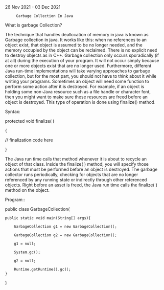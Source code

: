  26 Nov 2021 - 03 Dec 2021     



         Garbage Collection In Java


What is garbage Collection?


 The technique that handles deallocation of memory in java is known as Garbage collection in java. It works like this: when no references to an object exist, that object is assumed to be no longer needed, and the memory occupied by the object can be reclaimed.
  There is no explicit need to destroy objects as in C++. Garbage collection only occurs sporadically (if at all) during the execution of your program. It will not occur simply because one or more objects exist that are no longer used. Furthermore,  different Java run-time implementations will take varying approaches to garbage collection, but for the most part, you should not have to think about it while writing your programs. Sometimes an object will need some function to perform some action after it is destroyed. For example, if an object is holding some non-Java resource such as a file handle or character font, then you might want to make sure these resources are freed before an object is destroyed. This type of operation is done using finalize() method.

 Syntax:
 
 
protected void finalize( ) 

{ 

// finalization code here 

} 

  The Java run time calls that method whenever it is about to recycle an object of that class. Inside the finalize( ) method, you will specify those actions that must be performed before an object is destroyed. The garbage collector runs periodically, checking for objects that are no longer referenced by any running state or indirectly through other referenced objects. Right before an asset is freed, the Java run time calls the finalize( ) method on the object.
  
Program::

public class GarbageCollection{

    public static void main(String[] args){
    
        GarbageCollection g1 = new GarbageCollection();
        
        GarbageCollection g2 = new GarbageCollection();

        g1 = null;
        
        System.gc();

        g2 = null;
        
        Runtime.getRuntime().gc();
    }
}
